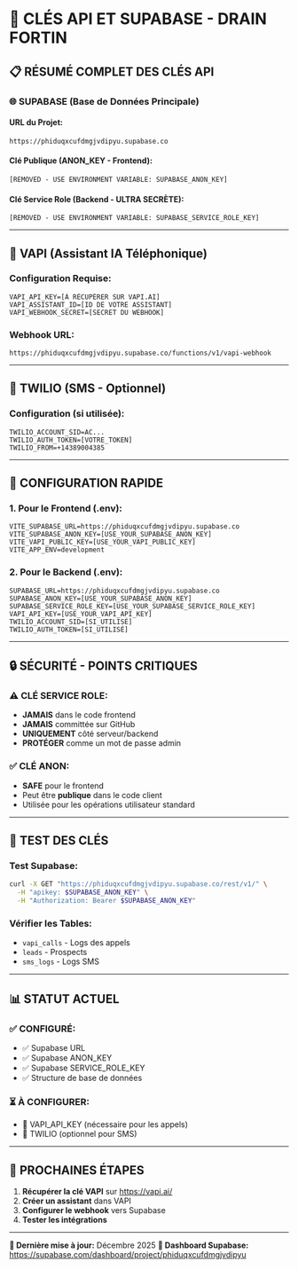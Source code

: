 # 🔑 CLÉS API ET SUPABASE - DRAIN FORTIN

## 📋 RÉSUMÉ COMPLET DES CLÉS API

### 🌐 **SUPABASE** (Base de Données Principale)

#### **URL du Projet:**
```
https://phiduqxcufdmgjvdipyu.supabase.co
```

#### **Clé Publique (ANON_KEY - Frontend):**
```
[REMOVED - USE ENVIRONMENT VARIABLE: SUPABASE_ANON_KEY]
```

#### **Clé Service Role (Backend - ULTRA SECRÈTE):**
```
[REMOVED - USE ENVIRONMENT VARIABLE: SUPABASE_SERVICE_ROLE_KEY]
```

---

## 🤖 **VAPI** (Assistant IA Téléphonique)

### **Configuration Requise:**
```env
VAPI_API_KEY=[À RÉCUPÉRER SUR VAPI.AI]
VAPI_ASSISTANT_ID=[ID DE VOTRE ASSISTANT]
VAPI_WEBHOOK_SECRET=[SECRET DU WEBHOOK]
```

### **Webhook URL:**
```
https://phiduqxcufdmgjvdipyu.supabase.co/functions/v1/vapi-webhook
```

---

## 📱 **TWILIO** (SMS - Optionnel)

### **Configuration (si utilisée):**
```env
TWILIO_ACCOUNT_SID=AC...
TWILIO_AUTH_TOKEN=[VOTRE_TOKEN]
TWILIO_FROM=+14389004385
```

---

## 🚀 **CONFIGURATION RAPIDE**

### **1. Pour le Frontend (.env):**
```env
VITE_SUPABASE_URL=https://phiduqxcufdmgjvdipyu.supabase.co
VITE_SUPABASE_ANON_KEY=[USE_YOUR_SUPABASE_ANON_KEY]
VITE_VAPI_PUBLIC_KEY=[USE_YOUR_VAPI_PUBLIC_KEY]
VITE_APP_ENV=development
```

### **2. Pour le Backend (.env):**
```env
SUPABASE_URL=https://phiduqxcufdmgjvdipyu.supabase.co
SUPABASE_ANON_KEY=[USE_YOUR_SUPABASE_ANON_KEY]
SUPABASE_SERVICE_ROLE_KEY=[USE_YOUR_SUPABASE_SERVICE_ROLE_KEY]
VAPI_API_KEY=[USE_YOUR_VAPI_API_KEY]
TWILIO_ACCOUNT_SID=[SI_UTILISÉ]
TWILIO_AUTH_TOKEN=[SI_UTILISÉ]
```

---

## 🔒 **SÉCURITÉ - POINTS CRITIQUES**

### **⚠️ CLÉ SERVICE ROLE:**
- **JAMAIS** dans le code frontend
- **JAMAIS** committée sur GitHub
- **UNIQUEMENT** côté serveur/backend
- **PROTÉGER** comme un mot de passe admin

### **✅ CLÉ ANON:**
- **SAFE** pour le frontend
- Peut être **publique** dans le code client
- Utilisée pour les opérations utilisateur standard

---

## 🧪 **TEST DES CLÉS**

### **Test Supabase:**
```bash
curl -X GET "https://phiduqxcufdmgjvdipyu.supabase.co/rest/v1/" \
  -H "apikey: $SUPABASE_ANON_KEY" \
  -H "Authorization: Bearer $SUPABASE_ANON_KEY"
```

### **Vérifier les Tables:**
- `vapi_calls` - Logs des appels
- `leads` - Prospects
- `sms_logs` - Logs SMS

---

## 📊 **STATUT ACTUEL**

### **✅ CONFIGURÉ:**
- ✅ Supabase URL
- ✅ Supabase ANON_KEY
- ✅ Supabase SERVICE_ROLE_KEY
- ✅ Structure de base de données

### **⏳ À CONFIGURER:**
- 🔄 VAPI_API_KEY (nécessaire pour les appels)
- 🔄 TWILIO (optionnel pour SMS)

---

## 🚀 **PROCHAINES ÉTAPES**

1. **Récupérer la clé VAPI** sur https://vapi.ai/
2. **Créer un assistant** dans VAPI
3. **Configurer le webhook** vers Supabase
4. **Tester les intégrations**

---

**📅 Dernière mise à jour:** Décembre 2025
**🔗 Dashboard Supabase:** https://supabase.com/dashboard/project/phiduqxcufdmgjvdipyu

